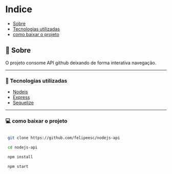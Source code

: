# Indice
- [Sobre](#-sobre)
- [Tecnologias utilizadas](#-tecnologias-utilizadas)
- [como baixar o projeto](#-como-baixar-o-projeto)


## 📰 Sobre

 O projeto consome API github deixando de forma interativa navegação.

---

### 🚀 Tecnologias utilizadas

 - [Nodejs]()
 - [Express](https://expressjs.com/)
 - [Sequelize](https://sequelize.org/)

---
### 💻 como baixar o projeto

```bash

 git clone https://github.com/felipeesc/nodejs-api
 
 cd nodejs-api
 
 npm install
 
 npm start

```
